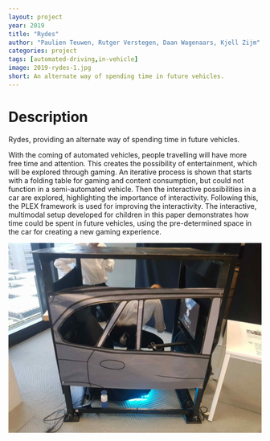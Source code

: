 ```yaml
---
layout: project
year: 2019
title: "Rydes"
author: "Paulien Teuwen, Rutger Verstegen, Daan Wagenaars, Kjell Zijm"
categories: project
tags: [automated-driving,in-vehicle]
image: 2019-rydes-1.jpg
short: An alternate way of spending time in future vehicles.
---
```


# Description
Rydes, providing an alternate way of spending time in future vehicles.

With the coming of automated vehicles, people travelling will have more free time and attention. This creates the possibility of entertainment, which will be explored through gaming. An iterative process is shown that starts with a folding table for gaming and content consumption, but could not function in a semi-automated vehicle. Then the interactive possibilities in a car are explored, highlighting the importance of interactivity. Following this, the PLEX framework is used for improving the interactivity. The interactive, multimodal setup developed for children in this paper demonstrates how time could be spent in future vehicles, using the pre-determined space in the car for creating a new gaming experience.

![rydes](/assets/img/2019-rydes-2.jpg)
